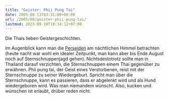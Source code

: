 ```yaml
---
title: "Geister: Phii Pung Tai"
date: 2005-08-13T03:31:00+00:00
url: /2005/08/geister-phii-pung-tai/
lastmod: 2023-09-10T19:14:12+07:00
---
```

Die Thais lieben Geistergeschichten.

Im Augenblick kann man die [Perseiden][1] am nächtlichen Himmel betrachten (heute nacht war wohl ein idealer Zeitpunkt, man kann aber bis Ende August noch auf Sternschnuppenjagd gehen). Nichtsdestotrotz sollte man in Thailand darauf verzichten, die Sternschnuppen einem Thai gegenüber zu erwähnen. Phii pung tai, der Geist eines Verstorbenen, reist mit der Sternschnuppe zu seiner Wiedergeburt. Spricht man über die Sternschnuppe, kann es passieren, dass er abgelenkt wird und als Hund wiedergeboren wird. Was man niemandem wünscht. Also, kucken und wünschen ist erlaubt, drüber reden nicht.

 [1]: http://de.wikipedia.org/wiki/Perseiden
